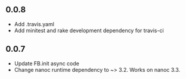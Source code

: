 ## 0.0.8

* Add .travis.yaml
* Add minitest and rake development dependency for travis-ci

## 0.0.7

* Update FB.init async code
* Change nanoc runtime dependency to ~> 3.2. Works on nanoc 3.3.